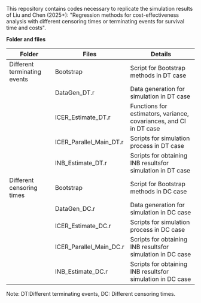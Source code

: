This repository contains codes necessary to replicate the simulation results of Liu and Chen (2025+): "Regression methods for cost-effectiveness analysis with different censoring times or terminating events for survival time and costs".

**Folder and files**

| Folder | Files | Details |
| --- | --- | --- |
| Different terminating events | Bootstrap | Script for Bootstrap methods in DT case |
|  | DataGen_DT.r | Data generation for simulation in DT case |
|  | ICER_Estimate_DT.r | Functions for estimators, variance, covariances, and CI in DT case |
|  | ICER_Parallel_Main_DT.r | Scripts for simulation process in DT case |
|  | INB_Estimate_DT.r | Scripts for obtaining INB resultsfor simulation in DT case |
| Different censoring times | Bootstrap | Script for Bootstrap methods in DC case |
|  | DataGen_DC.r | Data generation for simulation in DC case |
|  | ICER_Estimate_DC.r | Scripts for simulation process in DC case |
|  | ICER_Parallel_Main_DC.r | Scripts for obtaining INB resultsfor simulation in DC case |
|  | INB_Estimate_DC.r | Scripts for obtaining INB resultsfor simulation in DC case |
Note: DT:Different terminating events, DC: Different censoring times.
